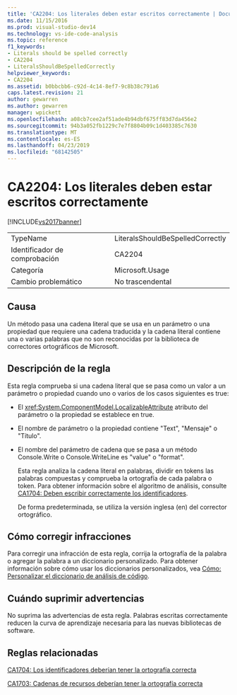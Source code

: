 ```yaml
---
title: 'CA2204: Los literales deben estar escritos correctamente | Documentos de Microsoft'
ms.date: 11/15/2016
ms.prod: visual-studio-dev14
ms.technology: vs-ide-code-analysis
ms.topic: reference
f1_keywords:
- Literals should be spelled correctly
- CA2204
- LiteralsShouldBeSpelledCorrectly
helpviewer_keywords:
- CA2204
ms.assetid: b0bbcbb6-c92d-4c14-8ef7-9c8b38c791a6
caps.latest.revision: 21
author: gewarren
ms.author: gewarren
manager: wpickett
ms.openlocfilehash: a08cb7cee2af51ade4b94dbf675ff83d7da456e2
ms.sourcegitcommit: 94b3a052fb1229c7e7f8804b09c1d403385c7630
ms.translationtype: MT
ms.contentlocale: es-ES
ms.lasthandoff: 04/23/2019
ms.locfileid: "68142505"
---
```

# <a name="ca2204-literals-should-be-spelled-correctly"></a>CA2204: Los literales deben estar escritos correctamente
[!INCLUDE[vs2017banner](../includes/vs2017banner.md)]

|||
|-|-|
|TypeName|LiteralsShouldBeSpelledCorrectly|
|Identificador de comprobación|CA2204|
|Categoría|Microsoft.Usage|
|Cambio problemático|No trascendental|

## <a name="cause"></a>Causa
 Un método pasa una cadena literal que se usa en un parámetro o una propiedad que requiere una cadena traducida y la cadena literal contiene una o varias palabras que no son reconocidas por la biblioteca de correctores ortográficos de Microsoft.

## <a name="rule-description"></a>Descripción de la regla
 Esta regla comprueba si una cadena literal que se pasa como un valor a un parámetro o propiedad cuando uno o varios de los casos siguientes es true:

- El <xref:System.ComponentModel.LocalizableAttribute> atributo del parámetro o la propiedad se establece en true.

- El nombre de parámetro o la propiedad contiene "Text", "Mensaje" o "Título".

- El nombre del parámetro de cadena que se pasa a un método Console.Write o Console.WriteLine es "value" o "format".

  Esta regla analiza la cadena literal en palabras, dividir en tokens las palabras compuestas y comprueba la ortografía de cada palabra o token. Para obtener información sobre el algoritmo de análisis, consulte [CA1704: Deben escribir correctamente los identificadores](../code-quality/ca1704-identifiers-should-be-spelled-correctly.md).

  De forma predeterminada, se utiliza la versión inglesa (en) del corrector ortográfico.

## <a name="how-to-fix-violations"></a>Cómo corregir infracciones
 Para corregir una infracción de esta regla, corrija la ortografía de la palabra o agregar la palabra a un diccionario personalizado. Para obtener información sobre cómo usar los diccionarios personalizados, vea [Cómo: Personalizar el diccionario de análisis de código](../code-quality/how-to-customize-the-code-analysis-dictionary.md).

## <a name="when-to-suppress-warnings"></a>Cuándo suprimir advertencias
 No suprima las advertencias de esta regla. Palabras escritas correctamente reducen la curva de aprendizaje necesaria para las nuevas bibliotecas de software.

## <a name="related-rules"></a>Reglas relacionadas
 [CA1704: Los identificadores deberían tener la ortografía correcta](../code-quality/ca1704-identifiers-should-be-spelled-correctly.md)

 [CA1703: Cadenas de recursos deberían tener la ortografía correcta](../code-quality/ca1703-resource-strings-should-be-spelled-correctly.md)
